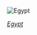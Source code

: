 
![Egypt](https://www.gstatic.com/prettyearth/assets/full/1732.jpg)

*[Egypt](https://www.google.com/maps/@29.017322,30.224154,16z/data=!3m1!1e3)*
